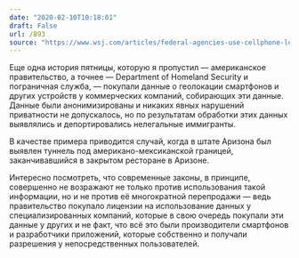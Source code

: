 ```yaml
---
date: "2020-02-10T10:18:01"
draft: False
url: /893
source: "https://www.wsj.com/articles/federal-agencies-use-cellphone-location-data-for-immigration-enforcement-11581078600"
---
```


Еще одна история пятницы, которую я пропустил — американское правительство, а точнее — Department of Homeland Security и пограничная служба, — покупали данные о геолокации смартфонов и других устройств у коммерческих компаний, собирающих эти данные. Данные были анонимизированы и никаких явных нарушений приватности не допускалось, но по результатам обработки этих данных выявлялись и депортировались нелегальные иммигранты. 

В качестве примера приводится случай, когда в штате Аризона был выявлен туннель под американо-мексиканской границей, заканчивавшийся в закрытом ресторане в Аризоне. 

Интересно посмотреть, что современные законы, в принципе, совершенно не возражают не только против использования такой информации, но и не против её многократной перепродажи — ведь правительство покупало лицензии на использование данных у специализированных компаний, которые в свою очередь покупали эти данные у других и не факт, что всё это были производители смартфонов и разработчики приложений, которые собственно и получали разрешения у непосредственных пользователей.
